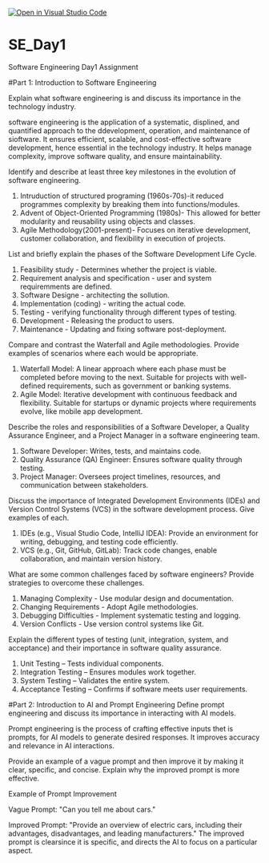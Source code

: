 [![Open in Visual Studio Code](https://classroom.github.com/assets/open-in-vscode-2e0aaae1b6195c2367325f4f02e2d04e9abb55f0b24a779b69b11b9e10269abc.svg)](https://classroom.github.com/online_ide?assignment_repo_id=18369559&assignment_repo_type=AssignmentRepo)
# SE_Day1
Software Engineering Day1 Assignment

#Part 1: Introduction to Software Engineering

Explain what software engineering is and discuss its importance in the technology industry.

software engineering is the application of a systematic, displined, and quantified approach to the ddevelopment, operation, and maintenance of sioftware. It ensures efficient, scalable, and cost-effective software development, hence essential in the technology industry. It helps manage complexity, improve software quality, and ensure maintainability.

Identify and describe at least three key milestones in the evolution of software engineering.

1. Intruduction of structured programing (1960s-70s)-it reduced programmes complexity by breaking them into functions/modules.
2. Advent of Object-Oriented Programming (1980s)- This allowed for better modularity and reusability using objects and classes.
3. Agile Methodology(2001-present)- Focuses on iterative development, customer collaboration, and flexibility in execution of projects.

List and briefly explain the phases of the Software Development Life Cycle.

1. Feasibility study - Determines whether the project is viable.
2. Requirement analysis and specification - user and system requiremments are defined.
3. Software Designe - architecting the sollution.
4. Implementation (coding) - writing the actual code.
5. Testing - verifying functionality through different types of testing.
6. Development - Releasing the product to users.
7. Maintenance - Updating and fixing software post-deployment​.

Compare and contrast the Waterfall and Agile methodologies. Provide examples of scenarios where each would be appropriate.

1. Waterfall Model: A linear approach where each phase must be completed before moving to the next. Suitable for projects with well-defined requirements, such as government or banking systems​.
2. Agile Model: Iterative development with continuous feedback and flexibility. Suitable for startups or dynamic projects where requirements evolve, like mobile app development.

Describe the roles and responsibilities of a Software Developer, a Quality Assurance Engineer, and a Project Manager in a software engineering team.

1. Software Developer: Writes, tests, and maintains code.
2. Quality Assurance (QA) Engineer: Ensures software quality through testing.
3. Project Manager: Oversees project timelines, resources, and communication between stakeholders.

Discuss the importance of Integrated Development Environments (IDEs) and Version Control Systems (VCS) in the software development process. Give examples of each.

1. IDEs (e.g., Visual Studio Code, IntelliJ IDEA): Provide an environment for writing, debugging, and testing code efficiently.
2. VCS (e.g., Git, GitHub, GitLab): Track code changes, enable collaboration, and maintain version history​.

What are some common challenges faced by software engineers? Provide strategies to overcome these challenges.

   1. Managing Complexity - Use modular design and documentation.
   2. Changing Requirements - Adopt Agile methodologies.
   3. Debugging Difficulties - Implement systematic testing and logging.
   4. Version Conflicts - Use version control systems like Git.

Explain the different types of testing (unit, integration, system, and acceptance) and their importance in software quality assurance.

   1. Unit Testing – Tests individual components.
   2. Integration Testing – Ensures modules work together.
   3. System Testing – Validates the entire system.
   4. Acceptance Testing – Confirms if software meets user requirements​.


#Part 2: Introduction to AI and Prompt Engineering
Define prompt engineering and discuss its importance in interacting with AI models.

   Prompt engineering is the process of crafting effective inputs thet is prompts, for AI models to generate desired responses.
   It improves accuracy and relevance in AI interactions.

Provide an example of a vague prompt and then improve it by making it clear, specific, and concise. Explain why the improved prompt is more effective.

  Example of Prompt Improvement
  
  Vague Prompt: "Can you tell me about cars."
   
  Improved Prompt: "Provide an overview of electric cars, including their advantages, disadvantages, and leading manufacturers."
  The improved prompt is clearsince it is specific, and directs the AI to focus on a particular aspect.
